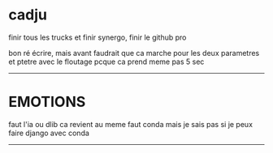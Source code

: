 # cadju

finir tous les trucks et finir synergo, finir le github pro

bon ré écrire, mais avant faudrait que ca marche pour les deux parametres et ptetre avec le floutage pcque ca prend meme pas 5 sec 

----------------------------------------------------------------------



# EMOTIONS

faut l'ia ou dlib ca revient au meme faut conda mais je sais pas si je peux faire django avec conda

-------------------------------------------------------------------









